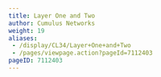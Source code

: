 ```yaml
---
title: Layer One and Two
author: Cumulus Networks
weight: 19
aliases:
 - /display/CL34/Layer+One+and+Two
 - /pages/viewpage.action?pageId=7112403
pageID: 7112403
---
```

